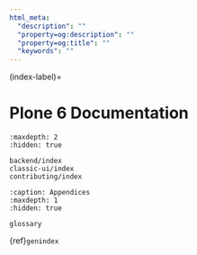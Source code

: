 ```yaml
---
html_meta:
  "description": ""
  "property=og:description": ""
  "property=og:title": ""
  "keywords": ""
---
```


(index-label)=

# Plone 6 Documentation

```{toctree}
:maxdepth: 2
:hidden: true

backend/index
classic-ui/index
contributing/index
```

```{toctree}
:caption: Appendices
:maxdepth: 1
:hidden: true

glossary
```

{ref}`genindex`
